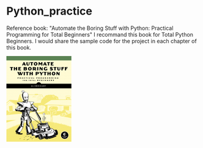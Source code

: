 # Python_practice
 
Reference book: "Automate the Boring Stuff with Python: Practical Programming for Total Beginners"
I recommand this book for Total Python Beginners.
I would share the sample code for the project in each chapter of this book.

![image](https://github.com/YingchuLo/Python_practice/blob/master/automate_small_cover.png)
   
